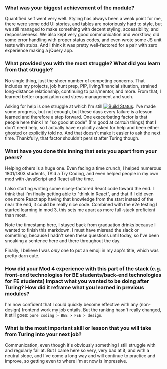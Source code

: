 ### What was your biggest achievement of the module?
Quantified self went very well.  Styling has always been a weak point for me, there were some odd UI stories, and tables are notoriously hard to style, but we still managed to make something with decent styling, accessibility, and responsiveness.  We also kept very good communication and workflow, did some error handling with proper status codes, and even wrote some JS unit tests with stubs.  And I think it was pretty well-factored for a pair with zero experience making a jQuery app.

### What provided you with the most struggle? What did you learn from that struggle?
No single thing, just the sheer number of competing concerns. That includes my projects, job hunt prep, PIP, living/financial situation, strained long-distance relationship, continuing to pair/mentor, and more.  From that, I learned better organization and stress management and such.

Asking for help is one struggle at which I'm still [![Build Status](https://travis-ci.org/JosiMcClellan/loomio.svg?branch=master)](https://travis-ci.org/JosiMcClellan/loomio).  I've made some progress, but not enough, but these days every failure is a lesson learned and therefore a step forward.  One exacerbating factor is that people here think I'm "so good at code" (I'm good at _certain_ things) that I don't need help, so I actually have explicitly asked for help and been either ghosted or explicitly told no. And that doesn't make it easier to ask the next time.  Thankfully, that factor shouldn't persist after Turing though.

### What have you done this inning that sets you apart from your peers?
Helping others is a huge one.  Even facing a time crunch, I helped numerous 1801/1803 students, TA'd a Try Coding, and even helped people in my own mod with JavaScript and React all the time.

I also starting writing some nicely-factored React code toward the end.  I think that I'm finally getting able to "think in React", and that if I did even one more React app having that knowledge from the start instead of the near the end, it could be really nice code.  Combined with the e2e testing I started learning in mod 3, this sets me apart as more full-stack proficient than most.

Note the timestamp here, I stayed back from graduation drinks because I wanted to finish this markdown.  I must have misread the slack or something, because I hadn't seen these questions until today, so I've been sneaking a sentence here and there throughout the day.

Finally, I believe I was _only_ one to put an emoji in my app's title, which was pretty darn cute.

### How did your Mod 4 experience with this part of the stack (e.g. front-end technologies for BE students/back-end technologies for FE students) impact what you wanted to be doing after Turing? How did it reframe what you learned in previous modules?
I'm now confident that I could quickly become effective with any (non-design) frontend work my job entails.  But the ranking hasn't really changed, it still goes: `pure coding > BEE > FEE > design`.

### What is the most important skill or lesson that you will take from Turing into your next job?
Communication, even though it's obviously something I still struggle with and regularly fail at.  But I came here so very, very bad at it, and with a neutral slope, and I've come a long way and will continue to practice and improve, so getting even to where I'm at now is impressive.
